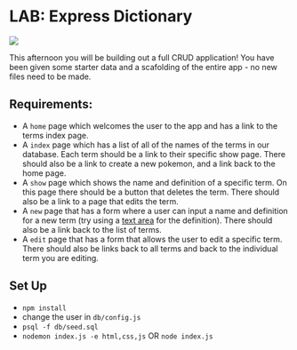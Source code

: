 # LAB: Express Dictionary

![](https://media.giphy.com/media/oFPiPgqwof4Pe/giphy.gif)

This afternoon you will be building out a full CRUD application! You have been given some starter data and a scafolding of the entire app - no new files need to be made.

## Requirements:

- A `home` page which welcomes the user to the app and has a link to the terms index page.
- A `index` page which has a list of all of the names of the terms in our database. Each term should be a link to their specific show page. There should also be a link to create a new pokemon, and a link back to the home page.
- A `show` page which shows the name and definition of a specific term. On this page there should be a button that deletes the term. There should also be a link to a page that edits the term.
- A `new` page that has a form where a user can input a name and definition for a new term (try using a [text area](https://www.w3schools.com/tags/tag_textarea.asp) for the definition). There should also be a link back to the list of terms.
- A `edit` page that has a form that allows the user to edit a specific term. There should also be links back to all terms and back to the individual term you are editing.

## Set Up

- `npm install`
- change the user in `db/config.js`
- `psql -f db/seed.sql`
- `nodemon index.js -e html,css,js` OR `node index.js`

